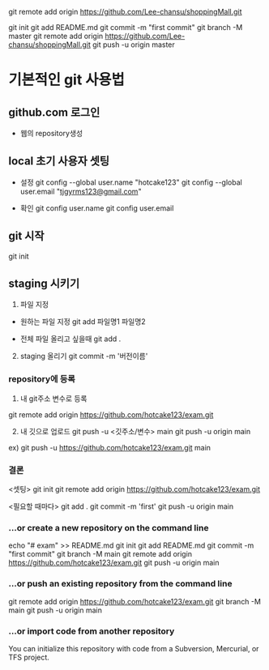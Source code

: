 git remote add origin https://github.com/Lee-chansu/shoppingMall.git

git init
git add README.md
git commit -m "first commit"
git branch -M master
git remote add origin https://github.com/Lee-chansu/shoppingMall.git
git push -u origin master


# 기본적인 git 사용법

## github.com 로그인
- 웹의 repository생성

## local 초기 사용자 셋팅
- 설정 
git config --global user.name "hotcake123"
git config --global user.email "tjgyrms123@gmail.com"

- 확인
git config user.name
git config user.email

## git 시작
git init

## staging 시키기

1) 파일 지정
- 원하는 파일 지정
git add 파일명1 파일명2 

- 전체 파일 올리고 싶을때
git add .

2) staging 올리기
git commit -m '버전이름'

### repository에 등록
1) 내 git주소 변수로 등록

git remote add origin https://github.com/hotcake123/exam.git

2) 내 깃으로 업로드
git push -u <깃주소/변수> main
git push -u origin main

ex) git push -u https://github.com/hotcake123/exam.git main


### 결론

<셋팅>
git init
git remote add origin https://github.com/hotcake123/exam.git

<필요할 때마다>
git add .
git commit -m 'first'
git push -u origin main


### …or create a new repository on the command line
echo "# exam" >> README.md
git init
git add README.md
git commit -m "first commit"
git branch -M main
git remote add origin https://github.com/hotcake123/exam.git
git push -u origin main

### …or push an existing repository from the command line
git remote add origin https://github.com/hotcake123/exam.git
git branch -M main
git push -u origin main


### …or import code from another repository
You can initialize this repository with code from a Subversion, Mercurial, or TFS project.


